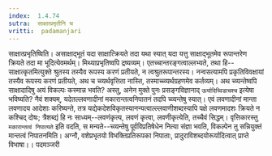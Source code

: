 ```yaml
---
index:  1.4.74
sutra:  साक्षात्प्रमृतीनि च
vritti:  padamanjari
---
```


साक्षात्प्रभृतिष्विति। असाक्षाद्भूतं यदा साक्षात्क्रियते तदा यथा स्यात् यदा यत्तु साक्षाद्भूतमेव रूपान्तरेण क्रियते तदा मा भूदित्येवमर्थम्। मिथ्याप्रभृतिष्वपि द्रष्यव्यम्। एतच्चान्तरङ्गत्वाल्लभ्यते, तथा हि--साक्षात्कृतमित्युक्ते श्रुतस्य तस्यैव रूपस्य करणं प्रतीयते, न त्वश्रुतरूपान्तरस्य।
नन्वसत्यामपि प्रकृतिविवक्षायां तस्यैव रूपस्य करणं प्रतीयते, अथ च च्व्यर्थवृत्तिता नास्ति, तस्माच्च्व्यर्थग्रहणमेव कर्तव्यम्। अथ च्व्यन्तेष्वपि साक्षादादिषु अयं विकल्पः कस्मान्न भवति? अस्तु, अनेन मुक्ते पुनः प्रसङ्गविज्ञानाद् `ऊर्यादिच्विडाचश्च` इत्येषा भविष्यति? नैवं शक्यम्, यदेतल्लवणादीनां मकारान्तत्वनिपातनं तदपि च्व्यन्तेषु स्यात्। एवं लवणादीनां मान्ता लवणादय आदेशाः करिष्यन्ते, तत्र यद्येकदेशविकृतस्यानन्यत्वाल्ल्लवाणीशब्दस्यापि पक्षे लवणमादशः क्रियते न कश्चिद् दोषः; त्रैशब्द्यं हि नः साध्यम्--लवणंकृत्य, लवणं कृत्वा, लवणीकृत्येति, तच्चैवं सिद्धम्। वृत्तिकारस्तु `मकारान्तत्वं निपात्यते` इति वदति, स मन्यते--च्व्यन्तेषु पूर्वविप्रतिषेधेन नित्या संज्ञा भवति, विकल्पेन तु सन्नियुक्तं मान्तत्वं निपातनमिति। अग्नौ, वशेप्रभृतयो विभक्तिप्रतिरूपका निपाताः, प्रादुराविशब्दयोरूर्यादित्वात् प्राप्ते विभाषा।।
पदमञ्जरी
